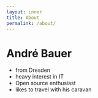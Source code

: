 ```yaml
---
layout: inner
title: About
permalink: /about/
---
```

André Bauer
===========

* from Dresden
* heavy interest in IT
* Open source enthusiast
* likes to travel with his caravan



